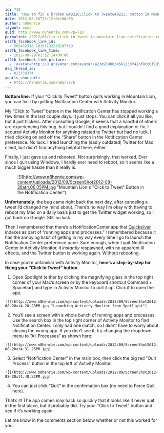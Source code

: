 ```yaml
---
id: 718
title: 'How to fix a broken &#8220;Click to Tweet&#8221; button in Mountain Lion Notification Center'
date: 2012-08-28T19:12:04+00:00
author: n8henrie
layout: post
guid: http://www.n8henrie.com/?p=718
permalink: /2012/08/fix-click-to-tweet-in-mountain-lion-notification-center/
al2fb_facebook_link_id:
  - 506452318_10151132270187319
al2fb_facebook_link_time:
  - 2012-08-29T01:12:14+00:00
al2fb_facebook_link_picture:
  - 'avatar=http://0.gravatar.com/avatar/a23e95080d456123bf42bf8cc0f13519?s=96&amp;d=wavatar&amp;r=PG'
dsq_thread_id:
  - 822338374
yourls_shorturl:
  - http://n8henrie.com/n8urls/b
---
```

**Bottom line:** If your &#8220;Click to Tweet&#8221; button quits working in Mountain Lion, you can fix it by quitting Notification Center with Activity Monitor.
  
<!--more-->


  
My “Click to Tweet” button in the Notification Center has stopped working a few times in the last couple days. It just stops. You can click it all you like, but it just flickers. After consulting Google, it seems that a handful of others are experiencing this bug, but I couldn’t find a good explanation or fix. I scoured Activity Monitor for anything related to Twitter but had no luck. I tried clicking on and off the “Share” button in the Notification Center preference. No luck. I tried launching the (sadly outdated) Twitter for Mac client, but didn’t find anything helpful there, either.

Finally, I just gave up and rebooted. Not surprisingly, that worked. Ever since I quit using Windows, I hardly ever need to reboot, so it seems like a much bigger hassle than it really is.<figure>

![](http://www.n8henrie.com/wp-content/uploads/2012/09/ScreenShot2012-08-28at4.06.05PM.jpg "Mountain Lion's "Click to Tweet" Button in the Notification Center")</figure> 

**Unfortunately**, the bug came right back the next day, after canceling a tweet I’d changed my mind about. There’s no way I’m okay with having to reboot my Mac on a daily basis just to get the Twitter widget working, so I got back on Google. Still no luck.

Then I remembered that there’s a NotificationCenter.app that [Quicksilver](http://qsapp.com/) indexes as part of “running apps and processes.” I remembered because it has the annoying habit of getting in my way every time I go to launch the Notification Center preference pane. Sure enough, when I quit Notification Center in Activity Monitor, it _instantly_ respawned, with no apparent ill effects, and the Twitter button is working again. Without rebooting.

In case you’re unfamiliar with Activity Monitor, **here’s a step-by-step for fixing your “Click to Tweet” button**.

  1. Open Spotlight (either by clicking the magnifying glass in the top right corner of your Mac’s screen or by the keyboard shortcut Command + Spacebar) and type in Activity Monitor to pull it up. Click it to open the app.
  
    ![](http://www.n8henrie.com/wp-content/uploads/2012/09/ScreenShot2012-08-28at4.20.20PM.jpg "Launching Activity Monitor from Spotlight")
  2. You’ll see a screen with a whole bunch of running apps and processes. Use the search box in the top right corner of Activity Monitor to find Notification Center. I only had one match, so I didn’t have to worry about closing the wrong app. If you don’t see it, try changing the dropdown menu to “All Processes” as shown here:
  
    ![](http://www.n8henrie.com/wp-content/uploads/2012/09/ScreenShot2012-08-28at4.31.26PM.jpg)
  3. Select “Notification Center” in the main box, then click the big red “Quit Process” button in the top left of Activity Monitor.
  
    ![](http://www.n8henrie.com/wp-content/uploads/2012/09/ScreenShot2012-08-28at4.40.52PM.jpg)
  4. You can just click “Quit” in the confirmation box (no need to Force Quit here).

That’s it! The app comes may back so quickly that it looks like it never quit in the first place, but it probably did. Try your “Click to Tweet” button and see if it’s working again.

Let me know in the comments section below whether or not this worked for you.